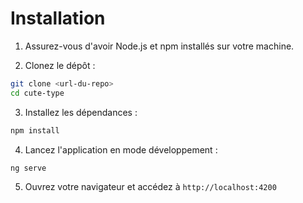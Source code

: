 # Installation

1. Assurez-vous d'avoir Node.js et npm installés sur votre machine.

2. Clonez le dépôt :
```bash
git clone <url-du-repo>
cd cute-type
```

3. Installez les dépendances :
```bash
npm install
```

4. Lancez l'application en mode développement :
```bash
ng serve
```

5. Ouvrez votre navigateur et accédez à `http://localhost:4200`




